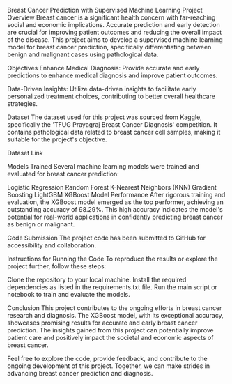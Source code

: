 Breast Cancer Prediction with Supervised Machine Learning
Project Overview
Breast cancer is a significant health concern with far-reaching social and economic implications. Accurate prediction and early detection are crucial for improving patient outcomes and reducing the overall impact of the disease. This project aims to develop a supervised machine learning model for breast cancer prediction, specifically differentiating between benign and malignant cases using pathological data.

Objectives
Enhance Medical Diagnosis: Provide accurate and early predictions to enhance medical diagnosis and improve patient outcomes.

Data-Driven Insights: Utilize data-driven insights to facilitate early personalized treatment choices, contributing to better overall healthcare strategies.

Dataset
The dataset used for this project was sourced from Kaggle, specifically the 'TFUG Prayagraj Breast Cancer Diagnosis' competition. It contains pathological data related to breast cancer cell samples, making it suitable for the project's objective.

Dataset Link

Models Trained
Several machine learning models were trained and evaluated for breast cancer prediction:

Logistic Regression
Random Forest
K-Nearest Neighbors (KNN)
Gradient Boosting
LightGBM
XGBoost
Model Performance
After rigorous training and evaluation, the XGBoost model emerged as the top performer, achieving an outstanding accuracy of 98.29%. This high accuracy indicates the model's potential for real-world applications in confidently predicting breast cancer as benign or malignant.

Code Submission
The project code has been submitted to GitHub for accessibility and collaboration.

Instructions for Running the Code
To reproduce the results or explore the project further, follow these steps:

Clone the repository to your local machine.
Install the required dependencies as listed in the requirements.txt file.
Run the main script or notebook to train and evaluate the models.

Conclusion
This project contributes to the ongoing efforts in breast cancer research and diagnosis. The XGBoost model, with its exceptional accuracy, showcases promising results for accurate and early breast cancer prediction. The insights gained from this project can potentially improve patient care and positively impact the societal and economic aspects of breast cancer.

Feel free to explore the code, provide feedback, and contribute to the ongoing development of this project. Together, we can make strides in advancing breast cancer prediction and diagnosis.
